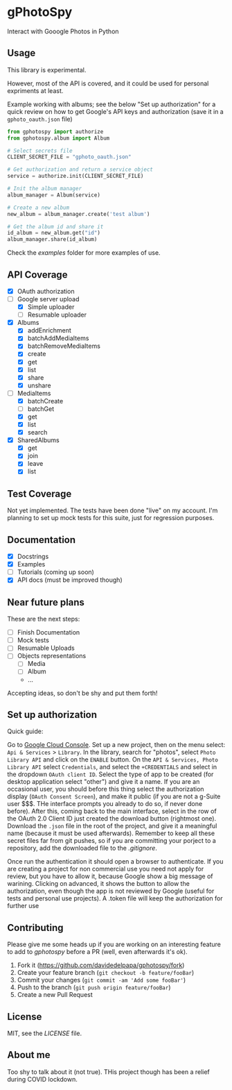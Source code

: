 # gPhotoSpy

Interact with Gooogle Photos in Python

## Usage

This library is experimental.

However, most of the API is covered, and it could be used for personal expriments at least.

Example working with albums; see the below "Set up authorization" for a quick review on how to get Google's API keys and authorization (save it in a `gphoto_oauth.json` file)

```python
from gphotospy import authorize
from gphotospy.album import Album

# Select secrets file
CLIENT_SECRET_FILE = "gphoto_oauth.json"

# Get authorization and return a service object
service = authorize.init(CLIENT_SECRET_FILE)

# Init the album manager
album_manager = Album(service)

# Create a new album
new_album = album_manager.create('test album')

# Get the album id and share it
id_album = new_album.get("id")
album_manager.share(id_album)
```

Check the _examples_ folder for more examples of use.

## API Coverage

- [x] OAuth authorization
- [ ] Google server upload
  - [x] Simple uploader
  - [ ] Resumable uploader
- [x] Albums
  - [x] addEnrichment
  - [x] batchAddMediaItems
  - [x] batchRemoveMediaItems
  - [x] create
  - [x] get
  - [x] list
  - [x] share
  - [x] unshare
- [ ] MediaItems
  - [x] batchCreate
  - [ ] batchGet
  - [x] get
  - [x] list
  - [x] search
- [x] SharedAlbums
  - [x] get
  - [x] join
  - [x] leave
  - [x] list

## Test Coverage

Not yet implemented. The tests have been done "live" on my account. I'm planning to set up mock tests for this suite, just for regression purposes.

## Documentation

- [x] Docstrings
- [x] Examples
- [ ] Tutorials (coming up soon)
- [x] API docs (must be improved though)

## Near future plans

These are the next steps:

- [ ] Finish Documentation
- [ ] Mock tests
- [ ] Resumable Uploads
- [ ] Objects representations
  - [ ] Media
  - [ ] Album
  - ...

Accepting ideas, so don't be shy and put them forth!

## Set up authorization

Quick guide:

Go to [Google Cloud Console](https://console.cloud.google.com).
Set up a new project, then on the menu select: `Api & Services` > `Library`.
In the library, search for "photos", select `Photo Library API` and click on the `ENABLE` button.
On the `API & Services, Photo Library API` select `Credentials`, and select the `+CREDENTIALS` and select in the dropdown `OAuth client ID`. Select the type of app to be created (for desktop application select "other") and give it a name. If you are an occasional user, you should before this thing select the authorization display (`OAuth Consent Screen`), and make it public (if you are not a g-Suite user \$\$\$. THe interface prompts you already to do so, if never done before).
After this, coming back to the main interface, select in the row of the OAuth 2.0 Client ID just created the download button (rightmost one). Download the `.json` file in the root of the project, and give it a meaningful name (because it must be used afterwards). Remember to keep all these secret files far from git pushes, so if you are committing your porject to a repository, add the downloaded file to the _.gitignore_.

Once run the authentication it should open a browser to authenticate.
If you are creating a project for non commercial use you need not apply for review, but you have to allow it, because Google show a big message of warining. Clicking on advanced, it shows the button to allow the authorization, even though the app is not reviewed by Google (useful for tests and personal use projects). A .token file will keep the authorization for further use

## Contributing

Please give me some heads up if you are working on an interesting feature to add to _gphotospy_ before a PR (well, even afterwards it's ok).

1. Fork it (<https://github.com/davidedelpapa/gphotospy/fork>)
2. Create your feature branch (`git checkout -b feature/fooBar`)
3. Commit your changes (`git commit -am 'Add some fooBar'`)
4. Push to the branch (`git push origin feature/fooBar`)
5. Create a new Pull Request

## License

MIT, see the _LICENSE_ file.

## About me

Too shy to talk about it (not true). THis project though has been a relief during COVID lockdown.
